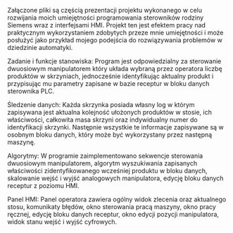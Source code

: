 Załączone pliki są częścią prezentacji projektu wykonanego w celu rozwijania moich umiejętności programowania sterowników rodziny Siemens wraz z interfejsami HMI. Projekt ten jest efektem pracy nad praktycznym wykorzystaniem zdobytych przeze mnie  umiejętności i może posłużyć jako przykład mojego podejścia do rozwiązywania problemów w dziedzinie automatyki. 

Zadanie i funkcje stanowiska:
Program jest odpowiedzialny za sterowanie dwuosiowym manipulatorem który układa wybraną przez operatora liczbę produktów w skrzyniach, jednocześnie identyfikując aktualny produkt i przypisując mu parametry zapisane w bazie receptur w bloku danych sterownika PLC. 

Śledzenie danych:
Każda skrzynka posiada własny log w którym zapisywana jest aktualna kolejność ułożonych produktów w stosie, ich właściwości, całkowita masa skrzyni oraz indywidualny numer do identyfikacji skrzynki. Następnie wszystkie te informacje zapisywane są w osobnym bloku danych, który może być wykorzystany przez następną maszynę. 

Algorytmy:
W programie zaimplementowano sekwencje sterowania dwuosiowym manipulatorem, algorytm wyszukiwania zapisanych właściwości zidentyfikowanego wcześniej produktu w bloku danych, skalowanie wejść i wyjść analogowych manipulatora, edycję bloku danych receptur z poziomu HMI. 

Panel HMI:
Panel operatora zawiera ogólny widok zlecenia oraz aktualnego stosu, komunikaty błędów, okno sterowania pracą maszyny, okno pracy ręcznej, edycję bloku danych receptur, okno edycji pozycji manipulatora, widok stanu wejść i wyjść cyfrowych.
